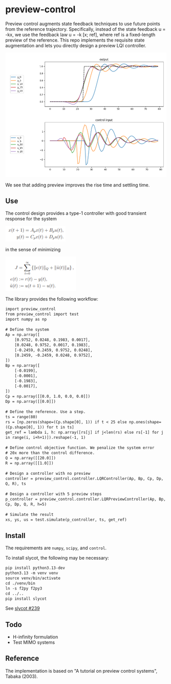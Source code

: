# preview-control
Preview control augments state feedback techniques to use future points from the reference trajectory. Specifically, instead of the state feedback u = -kx, we use the feedback law u = -k [x; ref], where ref is a fixed-length preview of the reference. This repo implements the requisite state augmentation and lets you directly design a preview LQI controller.

![controller results](img/result.png)

We see that adding preview improves the rise time and settling time.

## Use

The control design provides a type-1 controller with good transient response for the system

![ss](img/ss.png)

in the sense of minimizing

![cost](img/cost.png)

The library provides the following workflow:

```
import preview_control
from preview_control import test
import numpy as np

# Define the system
Ap = np.array([
    [0.9752, 0.0248, 0.1983, 0.0017],
    [0.0248, 0.9752, 0.0017, 0.1983],
    [-0.2459, 0.2459, 0.9752, 0.0248],
    [0.2459, -0.2459, 0.0248, 0.9752],
])
Bp = np.array([
    [-0.0199],
    [-0.0001],
    [-0.1983],
    [-0.0017],
])
Cp = np.array([[0.0, 1.0, 0.0, 0.0]])
Dp = np.array([[0.0]])

# Define the reference. Use a step.
ts = range(80)
rs = [np.zeros(shape=(Cp.shape[0], 1)) if t < 25 else np.ones(shape=(Cp.shape[0], 1)) for t in ts]
get_ref = lambda i, h: np.array([rs[j] if j<len(rs) else rs[-1] for j in range(i, i+h+1)]).reshape(-1, 1)

# Define control objective function. We penalize the system error
# 20x more than the control difference.
Q = np.array([[20.0]])
R = np.array([[1.0]])

# Design a controller with no preview
controller = preview_control.controller.LQRController(Ap, Bp, Cp, Dp, Q, R), ts

# Design a controller with 5 preview steps
p_controller = preview_control.controller.LQRPreviewController(Ap, Bp, Cp, Dp, Q, R, h=5)

# Simulate the result
xs, ys, us = test.simulate(p_controller, ts, get_ref)
```

## Install
The requirements are `numpy`, `scipy`, and `control`.

To install slycot, the following may be necessary:

```
pip install python3.13-dev
python3.13 -m venv venv
source venv/bin/activate
cd ./venv/bin
ln -s f2py f2py3
cd ../..
pip install slycot
```

See [slycot #239](https://github.com/python-control/Slycot/issues/239)

## Todo
- H-infinity formulation
- Test MIMO systems

## Reference
The implementation is based on "A tutorial on preview control systems", Tabaka (2003).

